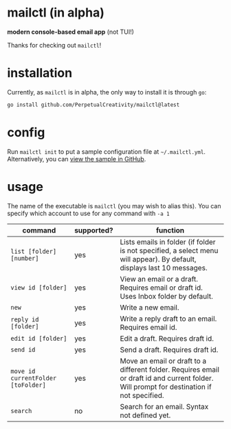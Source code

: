 # mailctl (in alpha)

**modern console-based email app** (not TUI!)

Thanks for checking out `mailctl`!

# installation

Currently, as `mailctl` is in alpha, the only way to install it is through `go`:

```sh
go install github.com/PerpetualCreativity/mailctl@latest
```

# config

Run `mailctl init` to put a sample configuration file at `~/.mailctl.yml`. Alternatively, you can [view the sample in GitHub](/cmd/mailctl.yml).

# usage

The name of the executable is `mailctl` (you may wish to alias this). You can specify which account to use for any command with `-a 1`

| command                            | supported? | function                                                                                                                                   |
|------------------------------------|------------|--------------------------------------------------------------------------------------------------------------------------------------------|
| `list [folder] [number]`           | yes        | Lists emails in folder (if folder is not specified, a select menu will appear). By default, displays last 10 messages.                     |
| `view id [folder]`                 | yes        | View an email or a draft. Requires email or draft id. Uses Inbox folder by default.                                                        |
| `new`                              | yes        | Write a new email.                                                                                                                         |
| `reply id [folder]`                | yes        | Write a reply draft to an email. Requires email id.                                                                                        |
| `edit id [folder]`                 | yes        | Edit a draft. Requires draft id.                                                                                                           |
| `send id`                          | yes        | Send a draft. Requires draft id.                                                                                                           |
| `move id currentFolder [toFolder]` | yes        | Move an email or draft to a different folder. Requires email or draft id and current folder. Will prompt for destination if not specified. |
| `search`                           | no         | Search for an email. Syntax not defined yet.                                                                                               |

